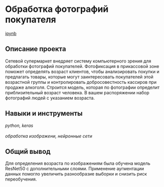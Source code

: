 # Обработка фотографий покупателя

[ipynb](p17_portfolio.ipynb)

## Описание проекта

Сетевой супермаркет внедряет систему компьютерного зрения для обработки фотографий покупателей. Фотофиксация в прикассовой зоне поможет определять возраст клиентов, чтобы анализировать покупки и предлагать товары, которые могут заинтересовать покупателей этой возрастной группы и контролировать добросовестность кассиров при продаже алкоголя. Строится модель, которая по фотографии определит приблизительный возраст человека. В вашем распоряжении набор фотографий людей с указанием возраста.

## Навыки и инструменты
*python, keras* <br><br> *обработка изображени, нейронные сети*

## Общий вывод

Для определения возраста по изображениям была обучена модель ResNet50 с дополнительными слоями. Применение аугментации данных помогло увеличить разнообразие выборки и снизить риск переобучения. 


